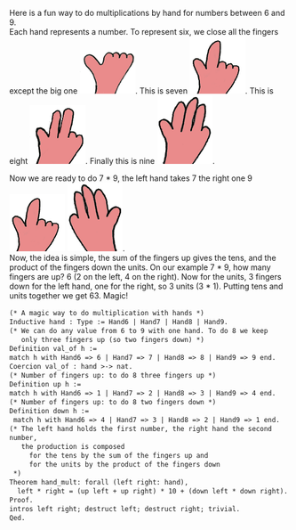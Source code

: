 Here is a fun way to do multiplications by hand for numbers between 6 and 9.  
Each hand represents a number. To represent six, we close all the fingers except the big one ![sixx](files/sixx.png). This is seven ![seven](files/seven.png). This is eight ![eight](files/eight.png). Finally this is nine ![nine](files/nine.png).

Now we are ready to do 7 \* 9, the left hand takes 7 the right one 9 ![seven](files/seven.png) ![rnine](files/rnine.png).  
Now, the idea is simple, the sum of the fingers up gives the tens, and the product of the fingers down the units. On our example 7 \* 9, how many fingers are up? 6 (2 on the left, 4 on the right). Now for the units, 3 fingers down for the left hand, one for the right, so 3 units (3 \* 1). Putting tens and units together we get 63. Magic!

```coq
(* A magic way to do multiplication with hands *)
Inductive hand : Type := Hand6 | Hand7 | Hand8 | Hand9.
(* We can do any value from 6 to 9 with one hand. To do 8 we keep
   only three fingers up (so two fingers down) *)
Definition val_of h :=
match h with Hand6 => 6 | Hand7 => 7 | Hand8 => 8 | Hand9 => 9 end.
Coercion val_of : hand >-> nat.
(* Number of fingers up: to do 8 three fingers up *)
Definition up h :=
match h with Hand6 => 1 | Hand7 => 2 | Hand8 => 3 | Hand9 => 4 end.
(* Number of fingers up: to do 8 two fingers down *)
Definition down h :=
 match h with Hand6 => 4 | Hand7 => 3 | Hand8 => 2 | Hand9 => 1 end.
(* The left hand holds the first number, the right hand the second number,
   the production is composed
     for the tens by the sum of the fingers up and
     for the units by the product of the fingers down
 *)
Theorem hand_mult: forall (left right: hand),
  left * right = (up left + up right) * 10 + (down left * down right).
Proof.
intros left right; destruct left; destruct right; trivial.
Qed.
```